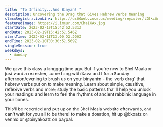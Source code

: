 ```yaml
---
title: "To Infinity...And Binyan! "
description: Uncovering the Drag that Gives Hebrew Verbs Meaning
classRegistrationLink: https://us06web.zoom.us/meeting/register/tZEkcOmhqz0qH9HjyTnco4UoLiRcsEgoqUxQ
featuredImage: https://i.imgur.com/ChaIXAx.jpg
startDate: 2023-02-19T15:42:52.531Z
endDate: 2023-02-19T15:42:52.546Z
startTime: 2023-02-11T23:00:52.560Z
endTime: 2023-02-10T00:30:52.569Z
singleSession: true
weekdays:
  - Sunday
---
```

We gave this class a longggg time ago. But if you're new to Shel Maala or just want a refresher, come hang with Xava and I for a Sunday afternoon/evening to brush up on your binyanim - the 'verb drag' that hebrew verbs put on to make meaning. Learn about simple, causitive, reflexive verbs and more; study the basic patterns that'll help you unlock your readings; and learn to feel the rhythms of ancient rabbinic language in your bones.

This'll be recorded and put up on the Shel Maala website afterwards, and can't wait for you all to be there! to make a donation, hit up @bkoatz on venmo or @binyakoatz on paypal.